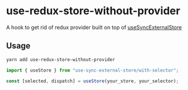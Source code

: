 # use-redux-store-without-provider

A hook to get rid of redux provider built on top of [useSyncExternalStore](https://www.npmjs.com/package/use-sync-external-store)

## Usage

```bash
yarn add use-redux-store-without-provider
```

```typescript
import { useStore } from "use-sync-external-store/with-selector";

const [selected, dispatch] = useStore(your_store, your_selector);
```
